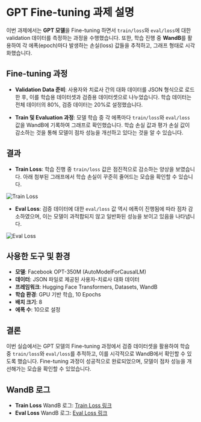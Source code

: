 # GPT Fine-tuning 과제 설명

이번 과제에서는 **GPT 모델**을 Fine-tuning 하면서 `train/loss`와 `eval/loss`에 대한 validation 데이터를 측정하는 과정을 수행했습니다. 또한, 학습 진행 중 **WandB**를 활용하여 각 에폭(epoch)마다 발생하는 손실(loss) 값들을 추적하고, 그래프 형태로 시각화했습니다.

## Fine-tuning 과정

- **Validation Data 준비**: 
  사용자와 치료사 간의 대화 데이터를 JSON 형식으로 로드한 후, 이를 학습용 데이터셋과 검증용 데이터셋으로 나누었습니다. 학습 데이터는 전체 데이터의 80%, 검증 데이터는 20%로 설정했습니다.

- **Train 및 Evaluation 과정**:
  모델 학습 중 각 에폭마다 `train/loss`와 `eval/loss` 값을 WandB에 기록하여 그래프로 확인했습니다. 학습 손실 값과 평가 손실 값이 감소하는 것을 통해 모델이 점차 성능을 개선하고 있다는 것을 알 수 있습니다.

## 결과
- **Train Loss**: 학습 진행 중 `train/loss` 값은 점진적으로 감소하는 양상을 보였습니다. 아래 첨부된 그래프에서 학습 손실이 꾸준히 줄어드는 모습을 확인할 수 있습니다.
  
![Train Loss](file-MKoZdx0ojv6xw8NPTK5wm11z)

- **Eval Loss**: 검증 데이터에 대한 `eval/loss` 값 역시 에폭이 진행됨에 따라 점차 감소하였으며, 이는 모델이 과적합되지 않고 일반화된 성능을 보이고 있음을 나타냅니다.
  
![Eval Loss](file-f0M6KBkoxJ7gKWYEYGPShjMS)

## 사용한 도구 및 환경
- **모델**: Facebook OPT-350M (AutoModelForCausalLM)
- **데이터**: JSON 파일로 제공된 사용자-치료사 대화 데이터
- **프레임워크**: Hugging Face Transformers, Datasets, WandB
- **학습 환경**: GPU 기반 학습, 10 Epochs
- **배치 크기**: 8
- **에폭 수**: 10으로 설정

## 결론

이번 실습에서는 GPT 모델의 Fine-tuning 과정에서 검증 데이터셋을 활용하여 학습 중 `train/loss`와 `eval/loss`를 추적하고, 이를 시각적으로 WandB에서 확인할 수 있도록 했습니다. Fine-tuning 과정이 성공적으로 완료되었으며, 모델이 점차 성능을 개선해가는 모습을 확인할 수 있었습니다.

## WandB 로그

- **Train Loss** WandB 로그: [Train Loss 링크](https://api.wandb.ai/links/wrtyu0603-illinois-institute-of-technology/xkig1j60)
- **Eval Loss** WandB 로그: [Eval Loss 링크](https://wandb.ai/wrtyu0603-illinois-institute-of-technology/gyuhwan/reports/eval-loss-24-10-23-21-43-00---Vmlldzo5ODU4Njgw)
